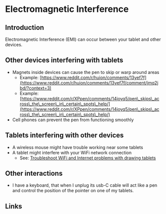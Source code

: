 # Electromagnetic Interference

## Introduction

Electromagnetic Interference (EMI) can occur between your tablet and other devices.

## Other devices interfering with tablets

* Magnets inside devices can cause the pen to skip or warp around areas
  * Example: [https://www.reddit.com/r/huion/comments/13yef7f](https://www.reddit.com/r/huion/comments/13yef7f/comment/jmq2jbd/?context=3)
  * Example: [https://www.reddit.com/r/XPpen/comments/14joyq5/pen\_skips\_across\_the\_screen\_in\_certain\_spots\_help/](https://www.reddit.com/r/XPpen/comments/14joyq5/pen\_skips\_across\_the\_screen\_in\_certain\_spots\_help/)
* Cell phones can prevent the pen from functioning smoothly

## Tablets interfering with other devices

* A wireless mouse might have trouble working near some tablets
* A tablet might interfere with your WiFi network connection
  * See: [Troubleshoot WiFi and Internet problems with drawing tablets](../../troubleshooting/troubleshoot-wifi-and-internet-problems-with-drawing-tablets.md)&#x20;

## Other interactions

* I have a keyboard, that when I unplug its usb-C cable will act like a pen and control the position of the pointer on one of my tablets.

## Links







